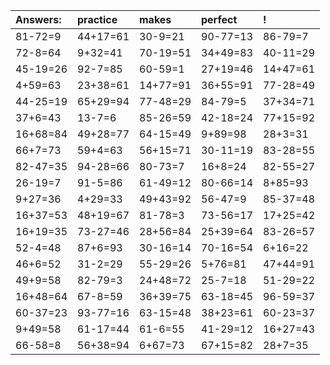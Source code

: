 | Answers: | practice | makes | perfect | ! |
| :--- | :--- | :--- | :--- | :--- |
| 81-72=9 | 44+17=61 | 30-9=21 | 90-77=13 | 86-79=7 | 
| 72-8=64 | 9+32=41 | 70-19=51 | 34+49=83 | 40-11=29 | 
| 45-19=26 | 92-7=85 | 60-59=1 | 27+19=46 | 14+47=61 | 
| 4+59=63 | 23+38=61 | 14+77=91 | 36+55=91 | 77-28=49 | 
| 44-25=19 | 65+29=94 | 77-48=29 | 84-79=5 | 37+34=71 | 
| 37+6=43 | 13-7=6 | 85-26=59 | 42-18=24 | 77+15=92 | 
| 16+68=84 | 49+28=77 | 64-15=49 | 9+89=98 | 28+3=31 | 
| 66+7=73 | 59+4=63 | 56+15=71 | 30-11=19 | 83-28=55 | 
| 82-47=35 | 94-28=66 | 80-73=7 | 16+8=24 | 82-55=27 | 
| 26-19=7 | 91-5=86 | 61-49=12 | 80-66=14 | 8+85=93 | 
| 9+27=36 | 4+29=33 | 49+43=92 | 56-47=9 | 85-37=48 | 
| 16+37=53 | 48+19=67 | 81-78=3 | 73-56=17 | 17+25=42 | 
| 16+19=35 | 73-27=46 | 28+56=84 | 25+39=64 | 83-26=57 | 
| 52-4=48 | 87+6=93 | 30-16=14 | 70-16=54 | 6+16=22 | 
| 46+6=52 | 31-2=29 | 55-29=26 | 5+76=81 | 47+44=91 | 
| 49+9=58 | 82-79=3 | 24+48=72 | 25-7=18 | 51-29=22 | 
| 16+48=64 | 67-8=59 | 36+39=75 | 63-18=45 | 96-59=37 | 
| 60-37=23 | 93-77=16 | 63-15=48 | 38+23=61 | 60-23=37 | 
| 9+49=58 | 61-17=44 | 61-6=55 | 41-29=12 | 16+27=43 | 
| 66-58=8 | 56+38=94 | 6+67=73 | 67+15=82 | 28+7=35 | 
